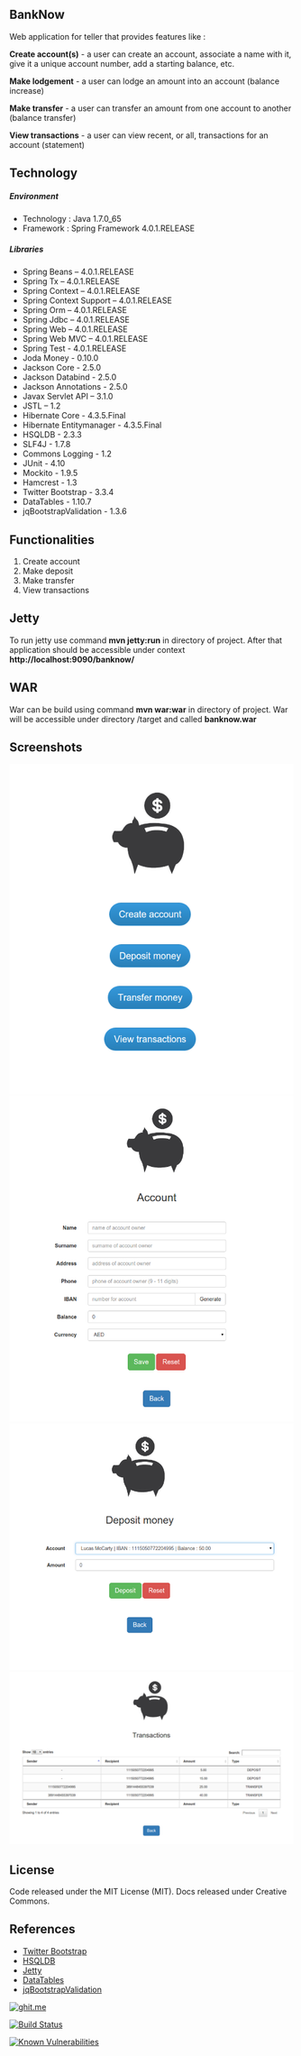 ## BankNow

Web application for teller that provides features like :

**Create account(s)** - a user can create an account, associate a name with it, give it a unique
account number, add a starting balance, etc.

**Make lodgement** - a user can lodge an amount into an account (balance increase)

**Make transfer** - a user can transfer an amount from one account to another (balance
transfer)

**View transactions** - a user can view recent, or all, transactions for an account (statement)

## Technology

##### Environment

- Technology : Java 1.7.0_65
- Framework : Spring Framework 4.0.1.RELEASE

##### Libraries

- Spring Beans – 4.0.1.RELEASE
- Spring Tx – 4.0.1.RELEASE
- Spring Context – 4.0.1.RELEASE
- Spring Context Support – 4.0.1.RELEASE
- Spring Orm – 4.0.1.RELEASE
- Spring Jdbc – 4.0.1.RELEASE
- Spring Web – 4.0.1.RELEASE
- Spring Web MVC – 4.0.1.RELEASE
- Spring Test - 4.0.1.RELEASE
- Joda Money - 0.10.0
- Jackson Core - 2.5.0
- Jackson Databind - 2.5.0
- Jackson Annotations - 2.5.0
- Javax Servlet API – 3.1.0
- JSTL – 1.2
- Hibernate Core - 4.3.5.Final
- Hibernate Entitymanager - 4.3.5.Final
- HSQLDB - 2.3.3
- SLF4J - 1.7.8
- Commons Logging - 1.2
- JUnit - 4.10
- Mockito - 1.9.5
- Hamcrest - 1.3
- Twitter Bootstrap - 3.3.4
- DataTables - 1.10.7
- jqBootstrapValidation - 1.3.6

## Functionalities
1. Create account
2. Make deposit
3. Make transfer
4. View transactions

## Jetty
To run jetty use command **mvn jetty:run** in directory of project. After that application should be accessible under context **http://localhost:9090/banknow/**

## WAR
War can be build using command **mvn war:war** in directory of project. War will be accessible under directory /target and called **banknow.war**

## Screenshots

![Home](https://github.com/GarciaPL/GarciaPL.github.io/blob/master/img/banknow/Home.png "Home")
![CreateAccount](https://github.com/GarciaPL/GarciaPL.github.io/blob/master/img/banknow/CreateAccount.png "Create Account")
![DespoitMoney](https://github.com/GarciaPL/GarciaPL.github.io/blob/master/img/banknow/DepositMoney.png "Despoit Money")
![Transactions](https://github.com/GarciaPL/GarciaPL.github.io/blob/master/img/banknow/Transactions.png "Transactions")

## License
Code released under the MIT License (MIT). Docs released under Creative Commons.

## References
- [Twitter Bootstrap](http://getbootstrap.com)
- [HSQLDB](http://hsqldb.org)
- [Jetty](http://www.eclipse.org/jetty/)
- [DataTables](https://datatables.net)
- [jqBootstrapValidation](http://reactiveraven.github.io/jqBootstrapValidation/)

[![ghit.me](https://ghit.me/badge.svg?repo=GarciaPL/BankNow)](https://ghit.me/repo/GarciaPL/BankNow)

[![Build Status](https://travis-ci.org/GarciaPL/BankNow.svg?branch=master)](https://travis-ci.org/GarciaPL/BankNow)

[![Known Vulnerabilities](https://snyk.io/test/github/garciapl/banknow/badge.svg)](https://snyk.io/test/github/garciapl/banknow)